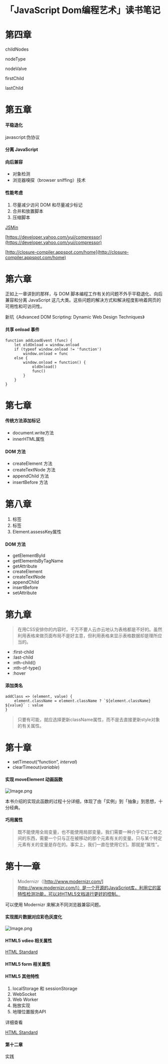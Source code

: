 # 「JavaScript Dom编程艺术」读书笔记

# 第四章

childNodes

nodeType

nodeValve

firstChild

lastChild

# 第五章

#### 平稳退化

javascript:伪协议

#### 分离 JavaScript

#### 向后兼容

   - 对象检测
   - 浏览器嗅探（browser sniffing）技术

#### 性能考虑

1. 尽量减少访问 DOM 和尽量减少标记
2. 合并和放置脚本
3. 压缩脚本

[JSMin](https://www.crockford.com/jsmin.html)

[https://developer.yahoo.com/yui/compressor](https://developer.yahoo.com/yui/compressor)

[http://closure-compiler.appspot.com/home](http://closure-compiler.appspot.com/home)

# 第六章

正如上一章讲到的那样，与 DOM 脚本编程工作有关的问题不外乎平稳退化、向后兼容和分离 JavaScript 这几大类。这些问题的解决方式和解决程度影响着网页的可用性和可访问性。

新坑《Advanced DOM Scripting: Dynamic Web Design Techniques》

#### 共享 onload 事件

```other
function addLoadEvent (func) {
	let oldOnload = window.onload
	if (typeof window.onload != 'function') 
		window.onload = func
	else {
		window.onload = function() {
			oldOnload()
			func()
		}
	}
}
```

# 第七章

#### 传统方法添加标记

- document.write方法
- innerHTML属性

#### DOM 方法

- createElement 方法
- createTextNode 方法
- appendChild 方法
- insertBefore 方法

# 第八章

1. <abbr>标签
2. <blockquato>标签
3. Element.assessKey属性

#### DOM 方法

- getElementById
- getElementsByTagName
- getAttribute
- createElement
- createTextNode
- appendChild
- insertBefore
- setAttribute

# 第九章

> 在用CSS安排你的内容时，千万不要人云亦云地认为表格都是不好的。虽然利用表格来做页面布局不是好主意，但利用表格来显示表格数据却是理所应当的。

- :first-child
- :last-child
- :nth-child()
- :nth-of-type()
- :hover

#### 添加类名

```other
addClass => (element, value) {
	element.className = element.className ? `${element.className} ${value}` : value
}
```

> 只要有可能，就应选择更新className属性，而不是去直接更新style对象的有关属性。

# 第十章

- setTimeout(“function”, *interval*)
- clearTimeout(*variable*)

#### 实现 moveElement 动画函数

![Image.png](https://res.craft.do/user/full/3a190bec-5a1d-c7ff-6eba-777c2791ff14/doc/11941C71-BF1E-46F9-9AFC-C059F1D9E2C4/5196A7A6-C46A-48F1-8CCC-C2BC8CF5BF46_2/9PK8UvVvLTheFUp8IMlBXXatxp6xEiJvHaxJmWX3y7wz/Image.png)

本书介绍的实现此函数的过程十分详细，体现了由「实例」到「抽象」到思想，十分经典。

#### 巧用属性

> 既不能使用全局变量，也不能使用局部变量。我们需要一种介乎它们二者之间的东西，需要一个只与正在被移动的那个元素有关的变量。只与某个特定元素有关的变量是存在的。事实上，我们一直在使用它们。那就是“属性”。

# 第十一章

> Modernizr（[http://www.modernizr.com/](http://www.modernizr.com/)）是一个开源的JavaScript库，利用它的富特性检测功能，可以对HTML5文档进行更好的控制。

可以使用 Modernizr 来解决不同浏览器兼容问题。

#### 实现图片数据对应彩色灰度化

![Image.png](https://res.craft.do/user/full/3a190bec-5a1d-c7ff-6eba-777c2791ff14/doc/11941C71-BF1E-46F9-9AFC-C059F1D9E2C4/10383C20-A7DA-456A-AD92-0342F92DE253_2/udPctLSunbxxMBO8Y873le8MEi5Gs06LUmLXEo8SF6sz/Image.png)

#### HTML5 vdieo 相关属性

[HTML Standard](https://html.spec.whatwg.org/multipage/media.html#video)

#### HTML5 form 相关属性

#### HTML5 其他特性

1. localStorage 和 sessionStorage
2. WebSocket
3. Web Worker
4. 拖放实现
5. 地理位置服务API

详细查看

[HTML Standard](https://html.spec.whatwg.org/)

#### 第十二章

实践

